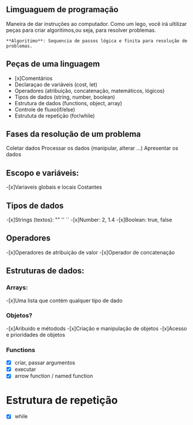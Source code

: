 
## Limguaguem de programação

Maneira de dar instruções ao computador.
Como um lego, você irá ultilizar peças para criar algoritimos,ou seja, para resolver problemas.

    **Algoritimo**: Sequencia de passos lógica e finita para resolução de problemas. 

## Peças de uma linguagem

- [x]Comentários
- Declaraçao de variáveis (cost, let)
- Operadores (atribuição, concatenação, matemáticos, lógicos)
- Tipos de dados (string, number, boolean)
- Estrutura de dados (functions, object, array)
- Controle de fluxo(if/else)
- Estrututa de repetição (for/while)

## Fases da resolução de um problema

Coletar dados
Processar os dados (manipular, alterar ...)
Apresentar os dados

## Escopo e variáveis:

-[x]Variaveis globais e locais 
Costantes

## Tipos de dados

-[x]Strings (textos): "" '' ``
-[x]Number: 2, 1.4
-[x]Boolean: true, false

## Operadores

-[x]Operadores de atribuição de valor
-[x]Operador de concatenação

## Estruturas de dados:

### Arrays:

-[x]Uma lista que contém qualquer tipo de dado

### Objetos?

-[x]Aribuido e métodods
-[x]Criação e manipulação de objetos
-[x]Acesso e prioridades de objetos

### Functions

-[x] criar, passar argumentos
-[x] executar
-[x] arrow function / named function

# Estrutura de repetição

- [x] while